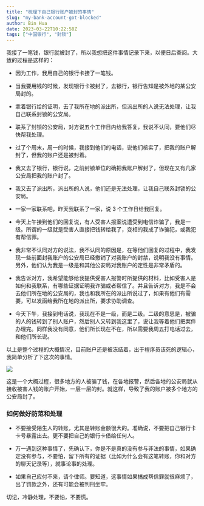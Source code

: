 ```yaml
---
title: "梳理下自己银行账户被封的事情"
slug: "my-bank-account-got-blocked"
author: Bin Hua
date: 2023-03-22T10:22:58Z
tags: ["中国银行", "封锁"]
---
```


我接了一笔钱，银行就被封了，所以我想把这件事情记录下来，以便日后查阅。大致的过程是这样的：

- 因为工作，我用自己的银行卡接了一笔钱。

- 当我要用钱的时候，发现银行卡被封了，去银行，银行告知是被外地的某公安局封的。

- 拿着银行给的证明，去了我所在地的派出所，但派出所的人说无法处理，让我自己联系封锁的公安局。

- 联系了封锁的公安局，对方说五个工作日内给我答复，我说不认同，要他们尽快帮我处理。

- 过了个周末，周一的时候，我接到他们的电话，说他们核实了，把我的账户解封了，但我的账户还是被封着。

- 我又去了银行，银行说，之前封锁单位的确把我账户解封了，但现在又有几家公安局把我的账户封了。

- 我又去了派出所，派出所的人说，他们还是无法处理，让我自己联系封锁的公安局。

- 一家一家联系吧，昨天我联系了一家，说 3 个工作日给我回复。

- 今天上午接到他们的回复说，有人受害人报案说遭受到电信诈骗了，我是一级。所谓的一级就是受害人直接把钱转给我了，变相的我成了诈骗犯，或我犯有帮信罪。

- 我非常不认同对方的说法，我不认同的原因是，在等他们回复的过程中，我发现一些前面封我账户的公安局已经撤销了对我账户的封禁，说明我没有事情。另外，他们认为我是一级是和其他公安局对我账户的定性是非常矛盾的。

- 我告诉对方，我希望能够给我提供受害人报警时所提供的材料，比如受害人是如何和我联系，有哪些证据证明我诈骗或者帮信了。并且告诉对方，我是不会去他们所在地的公安局的，我也和我所在的派出所说过了，如果有他们有需要，可以发函给我所在地的派出所，要求协助调查。

- 今天下午，我接到电话说，我现在不是一级，而是二级。二级的意思是，被骗的人的钱转到了别人账户，然后别人又转到我这里了，说让我等着他们把案件办理完。同样我没有同意，他们所长现在不在，所以需要我周五打电话过去，和他们所长说。

以上是整个过程的大概情况，目前账户还是被冻结着，出于程序员该死的逻辑心，我简单分析了下这次的事情。

![](/imgs/my-bank-account-got-blocked.jpg)

这是一个大概过程，很多地方的人被骗了钱，在各地报警，然后各地的公安局就从接收被害人钱的账户开始，一层一层的封。就这样，导致了我的账户被多个地方的公安局封了。

### 如何做好防范和处理

- 不要接受陌生人的转账，尤其是转账金额很大的。准确说，不要把自己银行卡卡号暴露出去。更不要把自己的银行卡借给任何人。

- 万一遇到这种事情了，先确认下，你是不是真的没有参与非法的事情，如果确定没有参与，不要怕，留下所有的证据（比如为什么会有这笔转账，你和对方的聊天记录等），就事论事的处理。

- 如果自己应付不来，请个律师。要知道，这事情如果搞成帮信罪就很麻烦了，出了罚款之外，还有可能会被判刑坐牢。

切记，冷静处理，不要怕，不要慌。